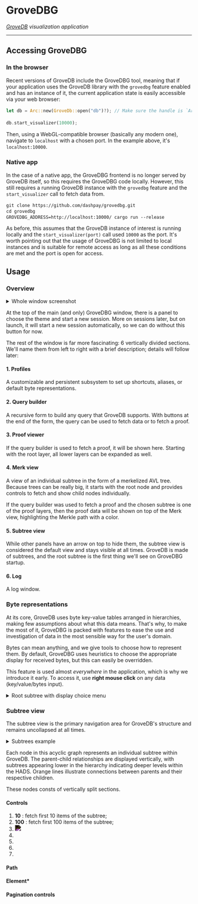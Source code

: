 # GroveDBG
_[GroveDB](https://www.grovedb.org/) visualization application_

---

## Accessing GroveDBG

### In the browser

Recent versions of GroveDB include the GroveDBG tool, meaning that if your application uses the GroveDB library with
the `grovedbg` feature enabled and has an instance of it, the current application state is easily accessible via your
web browser:

```rust
let db = Arc::new(GroveDb::open("db")?); // Make sure the handle is `Arc`ed

db.start_visualizer(10000);
```

Then, using a WebGL-compatible browser (basically any modern one), navigate to `localhost` with a chosen port. In the
example above, it's `localhost:10000`.

### Native app

In the case of a native app, the GroveDBG frontend is no longer served by GroveDB itself, so this requires the
GroveDBG code locally. However, this still requires a running GroveDB instance with the `grovedbg` feature and the
`start_visualizer` call to fetch data from.

```
git clone https://github.com/dashpay/grovedbg.git 
cd grovedbg
GROVEDBG_ADDRESS=http://localhost:10000/ cargo run --release
```

As before, this assumes that the GroveDB instance of interest is running locally and the `start_visualizer(port)` call
used `10000` as the port. It's worth pointing out that the usage of GroveDBG is not limited to local instances and is
suitable for remote access as long as all these conditions are met and the port is open for access.

## Usage

### Overview

<details>
  <summary>Whole window screenshot</summary>

  Don't mind this tiny picture; the details are unnecessary. The goal is to show the vertical division into sections and
  count them (there should be 6).

  <picture>
    <source media="(prefers-color-scheme: dark)" srcset="docs/overview_dark.png">
    <source media="(prefers-color-scheme: light)" srcset="docs/overview_light.png">
    <img alt="Root subtree with root node fetched." src="docs/overview_light.png">
  </picture>
</details>

At the top of the main (and only) GroveDBG window, there is a panel to choose the theme and start a new session. More on
sessions later, but on launch, it will start a new session automatically, so we can do without this button for now.

The rest of the window is far more fascinating: 6 vertically divided sections. We'll name them from left to right with a
brief description; details will follow later:

#### 1. Profiles

A customizable and persistent subsystem to set up shortcuts, aliases, or default byte representations.

#### 2. Query builder

A recursive form to build any query that GroveDB supports. With buttons at the end of the form, the query can be used to
fetch data or to fetch a proof.

#### 3. Proof viewer

If the query builder is used to fetch a proof, it will be shown here. Starting with the root layer, all lower layers can
be expanded as well.

#### 4. Merk view

A view of an individual subtree in the form of a merkelized AVL tree. Because trees can be really big, it starts with
the root node and provides controls to fetch and show child nodes individually.

If the query builder was used to fetch a proof and the chosen subtree is one of the proof layers, then the proof data
will be shown on top of the Merk view, highlighting the Merkle path with a color.

#### 5. Subtree view

While other panels have an arrow on top to hide them, the subtree view is considered the default view and stays visible
at all times. GroveDB is made of subtrees, and the root subtree is the first thing we'll see on GroveDBG startup.

#### 6. Log

A log window.

### Byte representations

At its core, GroveDB uses byte key-value tables arranged in hierarchies, making few assumptions about what this data
means. That's why, to make the most of it, GroveDBG is packed with features to ease the use and investigation of data in
the most sensible way for the user's domain.

Bytes can mean anything, and we give tools to choose how to represent them. By default, GroveDBG uses heuristics to
choose the appropriate display for received bytes, but this can easily be overridden.

This feature is used almost _everywhere_ in the application, which is why we introduce it early. To access it, use
__right mouse click__ on any data (key/value/bytes input).

<details>
  <summary>Root subtree with display choice menu</summary>
  <picture>
    <source media="(prefers-color-scheme: dark)" srcset="docs/root_subtree_dark.png">
    <source media="(prefers-color-scheme: light)" srcset="docs/root_subtree_light.png">
    <img alt="Root subtree with root node fetched." src="docs/root_subtree_light.png">
  </picture>
</details>

### Subtree view

The subtree view is the primary navigation area for GroveDB's structure and remains uncollapsed at all times.

<details>
  <summary>Subtrees example</summary>
  <picture>
    <source media="(prefers-color-scheme: dark)" srcset="docs/subtrees_dark.png">
    <source media="(prefers-color-scheme: light)" srcset="docs/subtrees_light.png">
    <img alt="Multiple subtrees" src="docs/subtrees_light.png">
  </picture>
</details>

Each node in this acyclic graph represents an individual subtree within GroveDB. The parent-child relationships are
displayed vertically, with subtrees appearing lower in the hierarchy indicating deeper levels within the HADS. Orange
lines illustrate connections between parents and their respective children.

These nodes consts of vertically split sections.

#### Controls

1. __10__ : fetch first 10 items of the subtree;
2. __100__ : fetch first 100 items of the subtree;
3. <img src="https://github.com/FortAwesome/Font-Awesome/raw/refs/heads/6.x/svgs/solid/database.svg" style="filter: invert(1);">
4. 
5. 
6. 
7. 

#### Path

#### Element*

#### Pagination controls

